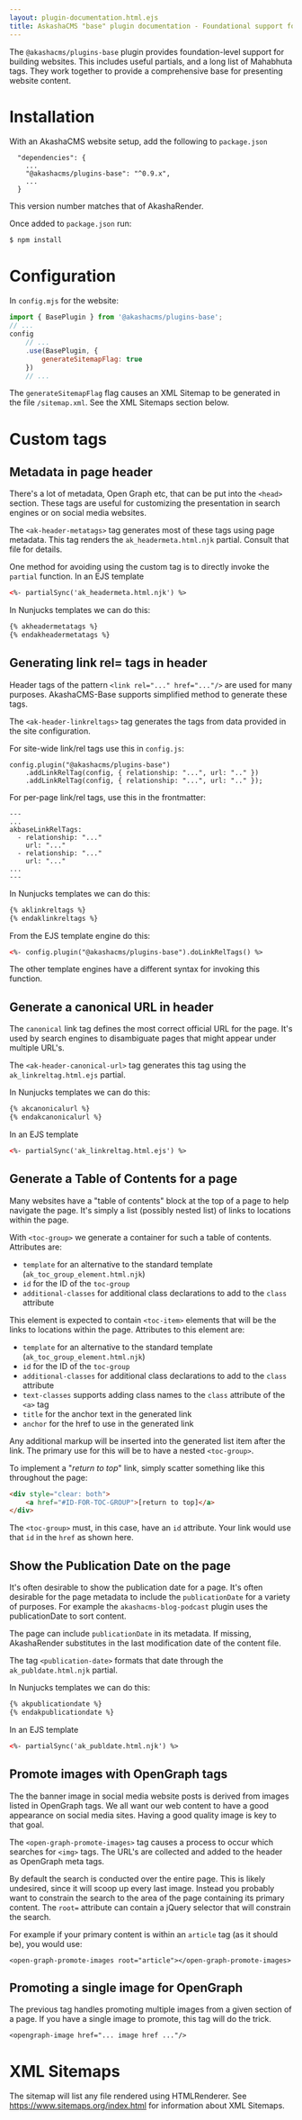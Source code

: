 ```yaml
---
layout: plugin-documentation.html.ejs
title: AskashaCMS "base" plugin documentation - Foundational support for website construction
---
```


The `@akashacms/plugins-base` plugin provides foundation-level support for building websites.  This includes useful partials, and a long list of Mahabhuta tags.  They work together to provide a comprehensive base for presenting website content.  

<toc-group>
<toc-item anchor="#install" title="Installation" additional-classes="bg-light" text-classes="text-dark"></toc-item>
<toc-item anchor="#config" title="Configuration" additional-classes="bg-light" text-classes="text-dark"></toc-item>
<toc-item anchor="#custom-tags" title="Custom tags" additional-classes="bg-light" text-classes="text-dark">
    <toc-group>
    <toc-item anchor="#metadata" title="Metadata in page header" additional-classes="bg-light" text-classes="text-dark"></toc-item>
    <toc-item anchor="#link-rel" title="Generating link rel= tags in header" additional-classes="bg-light" text-classes="text-dark"></toc-item>
    <toc-item anchor="#canonical-url" title="Generate a canonical URL in header" additional-classes="bg-light" text-classes="text-dark"></toc-item>
    <toc-item anchor="#mktoc" title="Generate a Table of Contents for a page" additional-classes="bg-light" text-classes="text-dark"></toc-item>
    <toc-item anchor="#publdate" title="Show the Publication Date on the page" additional-classes="bg-light" text-classes="text-dark"></toc-item>
    <toc-item anchor="#opengraph" title="Promote images with OpenGraph tags" additional-classes="bg-light" text-classes="text-dark"></toc-item>
    <toc-item anchor="#opengraph-single" title="Promoting a single image for OpenGraph" additional-classes="bg-light" text-classes="text-dark"></toc-item>
    </toc-group>
</toc-item>
<toc-item anchor="#sitemaps" title="XML Sitemaps" additional-classes="bg-light" text-classes="text-dark"></toc-item>
</toc-group>


<h1 id="install">Installation</h1>

With an AkashaCMS website setup, add the following to `package.json`

```
  "dependencies": {
    ...
    "@akashacms/plugins-base": "^0.9.x",
    ...
  }
```

This version number matches that of AkashaRender.

Once added to `package.json` run:

```shell
$ npm install
```

<h1 id="config">Configuration</h1>

In `config.mjs` for the website:

```js
import { BasePlugin } from '@akashacms/plugins-base';
// ...
config
    // ...
    .use(BasePlugin, {
        generateSitemapFlag: true
    })
    // ...
```

The `generateSitemapFlag` flag causes an XML Sitemap to be generated in the file `/sitemap.xml`. See the XML Sitemaps section below.

<h1 id="custom-tags">Custom tags</h1>

<h2 id="metadata">Metadata in page header</h2>

There's a lot of metadata, Open Graph etc, that can be put into the `<head>` section.  These tags are useful for customizing the presentation in search engines or on social media websites.

The `<ak-header-metatags>` tag generates most of these tags using page metadata.  This tag renders the `ak_headermeta.html.njk` partial.  Consult that file for details.

One method for avoiding using the custom tag is to directly invoke the `partial` function.  In an EJS template

```html
<%- partialSync('ak_headermeta.html.njk') %>
```

In Nunjucks templates we can do this:

```html
{% akheadermetatags %}
{% endakheadermetatags %}
```

<h2 id="link-rel">Generating link rel= tags in header</h2>

Header tags of the pattern `<link rel="..." href="..."/>` are used for many purposes.  AkashaCMS-Base supports simplified method to generate these tags.

The `<ak-header-linkreltags>` tag generates the tags from data provided in the site configuration.

For site-wide link/rel tags use this in `config.js`:

```
config.plugin("@akashacms/plugins-base")
    .addLinkRelTag(config, { relationship: "...", url: ".." })
    .addLinkRelTag(config, { relationship: "...", url: ".." });
```

For per-page link/rel tags, use this in the frontmatter:

```
---
...
akbaseLinkRelTags:
  - relationship: "..."
    url: "..."
  - relationship: "..."
    url: "..."
...
---
```

In Nunjucks templates we can do this:

```html
{% aklinkreltags %}
{% endaklinkreltags %}
```

From the EJS template engine do this:

```html
<%- config.plugin("@akashacms/plugins-base").doLinkRelTags() %>
```

The other template engines have a different syntax for invoking this function.

<h2 id="canonical-url">Generate a canonical URL in header</h2>

The `canonical` link tag defines the most correct official URL for the page.  It's used by search engines to disambiguate pages that might appear under multiple URL's.

The `<ak-header-canonical-url>` tag generates this tag using the `ak_linkreltag.html.ejs` partial.

In Nunjucks templates we can do this:

```html
{% akcanonicalurl %}
{% endakcanonicalurl %}
```

In an EJS template

```html
<%- partialSync('ak_linkreltag.html.ejs') %>
```

<h2 id="mktoc">Generate a Table of Contents for a page</h2>

Many websites have a "table of contents" block at the top of a page to help navigate the page.  It's simply a list (possibly nested list) of links to locations within the page.

With `<toc-group>` we generate a container for such a table of contents.  Attributes are:

* `template` for an alternative to the standard template (`ak_toc_group_element.html.njk`)
* `id` for the ID of the `toc-group`
* `additional-classes` for additional class declarations to add to the `class` attribute

This element is expected to contain `<toc-item>` elements that will be the links to locations within the page.  Attributes to this element are:

* `template` for an alternative to the standard template (`ak_toc_group_element.html.njk`)
* `id` for the ID of the `toc-group`
* `additional-classes` for additional class declarations to add to the `class` attribute
* `text-classes` supports adding class names to the `class` attribute of the `<a>` tag
* `title` for the anchor text in the generated link
* `anchor` for the href to use in the generated link

Any additional markup will be inserted into the generated list item after the link.  The primary use for this will be to have a nested `<toc-group>`.

To implement a "_return to top_" link, simply scatter something like this throughout the page:

```html
<div style="clear: both">
    <a href="#ID-FOR-TOC-GROUP">[return to top]</a>
</div>
```

The `<toc-group>` must, in this case, have an `id` attribute.  Your link would use that `id` in the `href` as shown here.

<h2 id="publdate">Show the Publication Date on the page</h2>

It's often desirable to show the publication date for a page.  It's often desirable for the page metadata to include the `publicationDate` for a variety of purposes.  For example the `akashacms-blog-podcast` plugin uses the publicationDate to sort content.

The page can include `publicationDate` in its metadata.  If missing, AkashaRender substitutes in the last modification date of the content file.

The tag `<publication-date>` formats that date through the `ak_publdate.html.njk` partial.

In Nunjucks templates we can do this:

```html
{% akpublicationdate %}
{% endakpublicationdate %}
```

In an EJS template

```html
<%- partialSync('ak_publdate.html.njk') %>
```

<h2 id="opengraph">Promote images with OpenGraph tags</h2>

The the banner image in social media website posts is derived from images listed in OpenGraph tags.  We all want our web content to have a good appearance on social media sites.  Having a good quality image is key to that goal.

The `<open-graph-promote-images>` tag causes a process to occur which searches for `<img>` tags.  The URL's are collected and added to the header as OpenGraph meta tags.

By default the search is conducted over the entire page.  This is likely undesired, since it will scoop up every last image.  Instead you probably want to constrain the search to the area of the page containing its primary content.  The `root=` attribute can contain a jQuery selector that will constrain the search.

For example if your primary content is within an `article` tag (as it should be), you would use:

```
<open-graph-promote-images root="article"></open-graph-promote-images>
```

<h2 id="opengraph-single">Promoting a single image for OpenGraph</h2>

The previous tag handles promoting multiple images from a given section of a page.  If you have a single image to promote, this tag will do the trick.

```
<opengraph-image href="... image href ..."/>
```

<h1 id="sitemaps">XML Sitemaps</h1>

The sitemap will list any file rendered using HTMLRenderer.  See https://www.sitemaps.org/index.html for information about XML Sitemaps.
